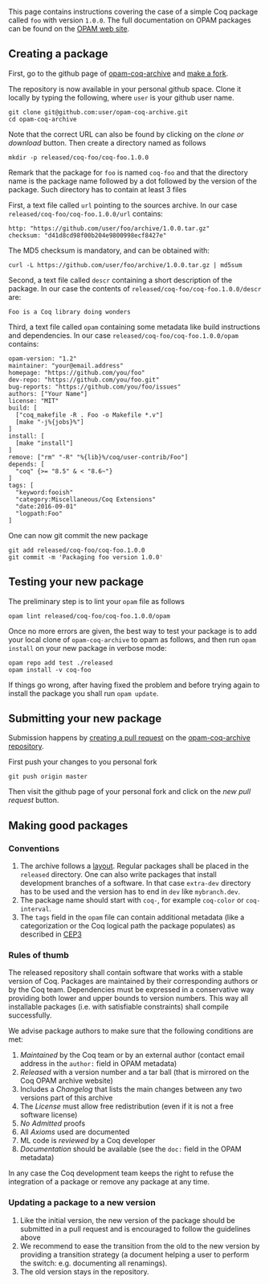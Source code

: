 
This page contains instructions covering the case of a simple Coq package
called `foo` with version `1.0.0`.
The full documentation on OPAM packages can be found on the [OPAM web site](http://opam.ocaml.org/).

## Creating a package

First, go to the github page of [opam-coq-archive](https://github.com/coq/opam-coq-archive) and [make a fork](https://help.github.com/articles/fork-a-repo/).

The repository is now available in your personal github space.
Clone it locally by typing the following, where `user` is your github user name.

    git clone git@github.com:user/opam-coq-archive.git
    cd opam-coq-archive

Note that the correct URL can also be found by clicking on the _clone_ _or_
_download_ button.  Then create a directory named as follows

    mkdir -p released/coq-foo/coq-foo.1.0.0

Remark that the package for `foo` is named `coq-foo` and that the directory
name is the package name followed by a dot followed by the version of the
package.  Such directory has to contain at least 3 files
     
First, a text file called `url` pointing to the sources archive.
In our case `released/coq-foo/coq-foo.1.0.0/url` contains:

    http: "https://github.com/user/foo/archive/1.0.0.tar.gz"
    checksum: "d41d8cd98f00b204e9800998ecf8427e"

The MD5 checksum is mandatory, and can be obtained with:

    curl -L https://github.com/user/foo/archive/1.0.0.tar.gz | md5sum

Second, a text file called `descr` containing a short
description of the package.  In our case the contents of
`released/coq-foo/coq-foo.1.0.0/descr` are:

    Foo is a Coq library doing wonders

Third, a text file called `opam` containing some metadata like build
instructions and dependencies.  In our case
`released/coq-foo/coq-foo.1.0.0/opam` contains:

    opam-version: "1.2"
    maintainer: "your@email.address"
    homepage: "https://github.com/you/foo"
    dev-repo: "https://github.com/you/foo.git"
    bug-reports: "https://github.com/you/foo/issues"
    authors: ["Your Name"]
    license: "MIT"
    build: [
      ["coq_makefile -R . Foo -o Makefile *.v"]
      [make "-j%{jobs}%"]
    ]
    install: [
      [make "install"]
    ]
    remove: ["rm" "-R" "%{lib}%/coq/user-contrib/Foo"]
    depends: [
      "coq" {>= "8.5" & < "8.6~"}
    ]
    tags: [
      "keyword:fooish"
      "category:Miscellaneous/Coq Extensions"
      "date:2016-09-01"
      "logpath:Foo"
    ]

One can now git commit the new package

    git add released/coq-foo/coq-foo.1.0.0
    git commit -m 'Packaging foo version 1.0.0'

## Testing your new package

The preliminary step is to lint your `opam` file as follows

    opam lint released/coq-foo/coq-foo.1.0.0/opam

Once no more errors are given, the best way to test your package is to add your
local clone of `opam-coq-archive` to opam as follows, and then run `opam
install` on your new package in verbose mode:

    opam repo add test ./released
    opam install -v coq-foo

If things go wrong, after having fixed the problem and before trying again
to install the package you shall run `opam update`.

## Submitting your new package

Submission happens by [creating a pull request](https://help.github.com/articles/creating-a-pull-request/)
 on the [opam-coq-archive repository](https://github.com/coq/opam-coq-archive).

First push your changes to you personal fork

    git push origin master

Then visit the github page of your personal fork and click on the
_new_ _pull_ _request_ button.

## Making good packages



### Conventions

 1. The archive follows a [layout](layout.html).
    Regular packages shall be placed in the `released` directory.
    One can also write packages that install development branches of
    a software.  In that case `extra-dev` directory has to be used
    and the version has to end in `dev` like `mybranch.dev`.
 1. The package name should start with `coq-`, for example `coq-color` or
    `coq-interval`.
 2. The `tags` field in the `opam` file can contain additional metadata
    (like a categorization or the Coq logical path the package populates)
    as described in [CEP3](https://github.com/coq/ceps/blob/master/text/003-opam-metadata.md)

### Rules of thumb

The released repository shall contain software that works with a stable version
of Coq.  Packages are maintained by their corresponding authors or by the Coq
team.  Dependencies must be expressed in a conservative way providing both
lower and upper bounds to version numbers.  This way all installable packages
(i.e. with satisfiable constraints) shall compile successfully.

We advise package authors to make sure that the following conditions are
met:

 1. _Maintained_ by the Coq team or by an external author (contact email
    address in the `author:` field in OPAM metadata)
 1. _Released_ with a version number and a tar ball (that is mirrored on the Coq
    OPAM archive website)
 1. Includes a _Changelog_ that lists the main changes between any
    two versions part of this archive
 1. The _License_ must allow free redistribution (even if it is not a free
    software license)
 1. _No_ _Admitted_ proofs
 1. All _Axioms_ used are documented
 1. ML code is _reviewed_ by a Coq developer
 1. _Documentation_ should be available (see the `doc:` field in the
    OPAM metadata)

In any case the Coq development team keeps the right to refuse the integration
of a package or remove any package at any time.

### Updating a package to a new version

 1. Like the initial version, the new version of the package should be
    submitted in a pull request and is encouraged to follow the
    guidelines above
 1. We recommend to ease the transition from the old to the new version by
    providing a transition strategy (a document helping a user to perform the
    switch: e.g.  documenting all renamings).
 1. The old version stays in the repository.
